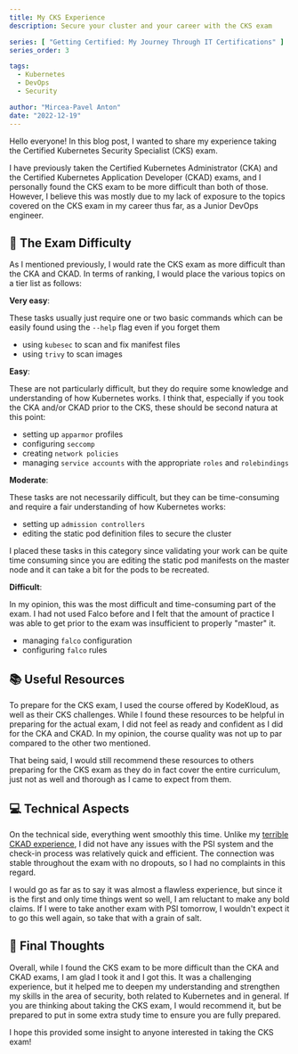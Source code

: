 ```yaml
---
title: My CKS Experience
description: Secure your cluster and your career with the CKS exam

series: [ "Getting Certified: My Journey Through IT Certifications" ]
series_order: 3

tags:
  - Kubernetes
  - DevOps
  - Security

author: "Mircea-Pavel Anton"
date: "2022-12-19"
---
```


Hello everyone! In this blog post, I wanted to share my experience taking the Certified Kubernetes Security Specialist (CKS) exam.

I have previously taken the Certified Kubernetes Administrator (CKA) and the Certified Kubernetes Application Developer (CKAD) exams, and I personally found the CKS exam to be more difficult than both of those. However, I believe this was mostly due to my lack of exposure to the topics covered on the CKS exam in my career thus far, as a Junior DevOps engineer.

## 📝 The Exam Difficulty

As I mentioned previously, I would rate the CKS exam as more difficult than the CKA and CKAD. In terms of ranking, I would place the various topics on a tier list as follows:

**Very easy**:

These tasks usually just require one or two basic commands which can be easily found using the `--help` flag even if you forget them

- using `kubesec` to scan and fix manifest files
- using `trivy` to scan images

**Easy**:

These are not particularly difficult, but they do require some knowledge and understanding of how Kubernetes works. I think that, especially if you took the CKA and/or CKAD prior to the CKS, these should be second natura at this point:

- setting up `apparmor` profiles
- configuring `seccomp`
- creating `network policies`
- managing `service accounts` with the appropriate `roles` and `rolebindings`

**Moderate**:

These tasks are not necessarily difficult, but they can be time-consuming and require a fair understanding of how Kubernetes works:

- setting up `admission controllers`
- editing the static pod definition files to secure the cluster

I placed these tasks in this category since validating your work can be quite time consuming since you are editing the static pod manifests on the master node and it can take a bit for the pods to be recreated.

**Difficult**:

In my opinion, this was the most difficult and time-consuming part of the exam. I had not used Falco before and I felt that the amount of practice I was able to get prior to the exam was insufficient to properly "master" it.

- managing `falco` configuration
- configuring `falco` rules

## 📚 Useful Resources

To prepare for the CKS exam, I used the course offered by KodeKloud, as well as their CKS challenges. While I found these resources to be helpful in preparing for the actual exam, I did not feel as ready and confident as I did for the CKA and CKAD. In my opinion, the course quality was not up to par compared to the other two mentioned.

That being said, I would still recommend these resources to others preparing for the CKS exam as they do in fact cover the entire curriculum, just not as well and thorough as I came to expect from them.

## 💻 Technical Aspects

On the technical side, everything went smoothly this time. Unlike my [terrible CKAD experience](http://mirceanton.com/posts/2022-12-13-my-ckad-experience/), I did not have any issues with the PSI system and the check-in process was relatively quick and efficient. The connection was stable throughout the exam with no dropouts, so I had no complaints in this regard.

I would go as far as to say it was almost a flawless experience, but since it is the first and only time things went so well, I am reluctant to make any bold claims. If I were to take another exam with PSI tomorrow, I wouldn't expect it to go this well again, so take that with a grain of salt.

## 💭 Final Thoughts

Overall, while I found the CKS exam to be more difficult than the CKA and CKAD exams, I am glad I took it and I got this. It was a challenging experience, but it helped me to deepen my understanding and strengthen my skills in the area of security, both related to Kubernetes and in general. If you are thinking about taking the CKS exam, I would recommend it, but be prepared to put in some extra study time to ensure you are fully prepared.

I hope this provided some insight to anyone interested in taking the CKS exam!
